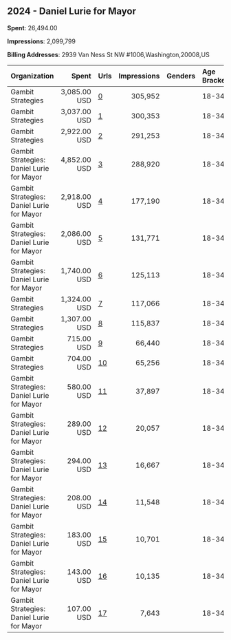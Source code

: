 ## 2024 - Daniel Lurie for Mayor 
**Spent**: 26,494.00

**Impressions**: 2,099,799

**Billing Addresses**: 2939 Van Ness St NW #1006,Washington,20008,US

|Organization|Spent|Urls|Impressions|Genders|Age Brackets|Country Codes|
|:---|---:|:---|---:|:---|:---|:---|
|Gambit Strategies|3,085.00 USD|[0](https://www.snap.com/political-ads/asset/f2ca4deed3db04e607b01da07d7932815f7ff123e0354f95ee8ea5627a0837f9?mediaType=png)|305,952||18-34|united states|
|Gambit Strategies|3,037.00 USD|[1](https://www.snap.com/political-ads/asset/8b8ddf66bc8e8c2d5d18752bfa0ac2c4f196d3ce1a1755f9dbff79460be754ae?mediaType=png)|300,353||18-34|united states|
|Gambit Strategies|2,922.00 USD|[2](https://www.snap.com/political-ads/asset/aaebade09a360b8365f08642100265f65678de575bee3ff292a87da639a24888?mediaType=mp4)|291,253||18-34|united states|
|Gambit Strategies: Daniel Lurie for Mayor|4,852.00 USD|[3](https://www.snap.com/political-ads/asset/1798f239cf0f0b57f14dcb8a926adf717badd49670a8c6a8ce064be7115e7014?mediaType=mp4)|288,920||18-34|united states|
|Gambit Strategies: Daniel Lurie for Mayor|2,918.00 USD|[4](https://www.snap.com/political-ads/asset/0f7dbb23f0c97825aaedc2ce66e410b34b8aa72510c788ba2ed5d3429dd56a67?mediaType=mp4)|177,190||18-34|united states|
|Gambit Strategies: Daniel Lurie for Mayor|2,086.00 USD|[5](https://www.snap.com/political-ads/asset/90413b9e2a087a9c49630a9e265d4f5f7b66fdebdabb42b15bd95ef45d71df4a?mediaType=mp4)|131,771||18-34|united states|
|Gambit Strategies: Daniel Lurie for Mayor|1,740.00 USD|[6](https://www.snap.com/political-ads/asset/ab69070d3dc5c00b87892f0761608eae108b7bfb542c5c978c689dfa0fd947d9?mediaType=mp4)|125,113||18-34|united states|
|Gambit Strategies|1,324.00 USD|[7](https://www.snap.com/political-ads/asset/7db09b5ef518556dcd33d4688f6638f8fc4af7a6774a4e96ceee359b3dfd1591?mediaType=mp4)|117,066||18-34|united states|
|Gambit Strategies|1,307.00 USD|[8](https://www.snap.com/political-ads/asset/64cec512ff53c82049b2656de76ddbf89b140b14846556b233beb8af2f1631ee?mediaType=jpg)|115,837||18-34|united states|
|Gambit Strategies|715.00 USD|[9](https://www.snap.com/political-ads/asset/5a232fd27528fe202b0498cdeb9f7c515ef13da1ddd80a1b47e851d6cf628807?mediaType=mp4)|66,440||18-34|united states|
|Gambit Strategies|704.00 USD|[10](https://www.snap.com/political-ads/asset/346acda712a53d20c6bf71a158ed4bca168539169eb09338b0b79b3222f6548b?mediaType=jpeg)|65,256||18-34|united states|
|Gambit Strategies: Daniel Lurie for Mayor|580.00 USD|[11](https://www.snap.com/political-ads/asset/11294b36023acd8bebd537d9729927bb9ee6b006f35e75f1d082d7ef4b8b970e?mediaType=mp4)|37,897||18-34|united states|
|Gambit Strategies: Daniel Lurie for Mayor|289.00 USD|[12](https://www.snap.com/political-ads/asset/8a548b819c1225ab390261637651ba515321ed822d5b95342bd47c0cfb1ba4e8?mediaType=mp4)|20,057||18-34|united states|
|Gambit Strategies: Daniel Lurie for Mayor|294.00 USD|[13](https://www.snap.com/political-ads/asset/2083989fc7862781ad36a802fb4b648b4803afe1a938c35fcf77bdfb37f4f521?mediaType=mp4)|16,667||18-34|united states|
|Gambit Strategies: Daniel Lurie for Mayor|208.00 USD|[14](https://www.snap.com/political-ads/asset/304f36c265a7b3ac2379cc054134798b4431fa69fe89f3b51591d2151403e4e6?mediaType=mp4)|11,548||18-34|united states|
|Gambit Strategies: Daniel Lurie for Mayor|183.00 USD|[15](https://www.snap.com/political-ads/asset/1caafd3d7c5bd64d23136e7d3cda029a7ca726df07c20fd28b4c22f730ea5e18?mediaType=mp4)|10,701||18-34|united states|
|Gambit Strategies: Daniel Lurie for Mayor|143.00 USD|[16](https://www.snap.com/political-ads/asset/001d70fbd324fb89f4691af207e25dc530cebcf04e107f1ae03627be33f389a4?mediaType=mp4)|10,135||18-34|united states|
|Gambit Strategies: Daniel Lurie for Mayor|107.00 USD|[17](https://www.snap.com/political-ads/asset/fe5fd1d2d5fc96abc04a9d042f74ce18638cf004db3db1f58bad865645edd981?mediaType=mp4)|7,643||18-34|united states|
